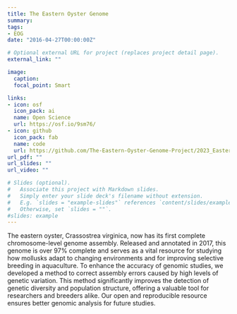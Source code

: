 ```yaml
---
title: The Eastern Oyster Genome
summary: 
tags:
- EOG
date: "2016-04-27T00:00:00Z"

# Optional external URL for project (replaces project detail page).
external_link: ""

image: 
  caption: 
  focal_point: Smart

links:
- icon: osf
  icon_pack: ai
  name: Open Science
  url: https://osf.io/9sm76/
- icon: github
  icon_pack: fab
  name: code
  url: https://github.com/The-Eastern-Oyster-Genome-Project/2023_Eastern_Oyster_Haplotig_Masked_Genome_
url_pdf: ""
url_slides: ""
url_video: ""

# Slides (optional).
#   Associate this project with Markdown slides.
#   Simply enter your slide deck's filename without extension.
#   E.g. `slides = "example-slides"` references `content/slides/example-slides.md`.
#   Otherwise, set `slides = ""`.
#slides: example
---
```


The eastern oyster, Crassostrea virginica, now has its first complete chromosome-level genome assembly. Released and annotated in 2017, this genome is over 97% complete and serves as a vital resource for studying how mollusks adapt to changing environments and for improving selective breeding in aquaculture. To enhance the accuracy of genomic studies, we developed a method to correct assembly errors caused by high levels of genetic variation. This method significantly improves the detection of genetic diversity and population structure, offering a valuable tool for researchers and breeders alike. Our open and reproducible resource ensures better genomic analysis for future studies.


